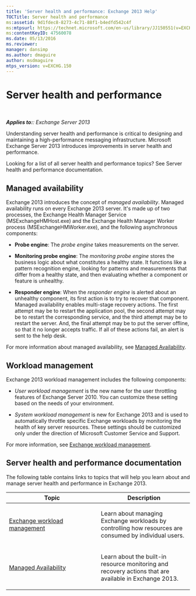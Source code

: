 ```yaml
---
title: 'Server health and performance: Exchange 2013 Help'
TOCTitle: Server health and performance
ms:assetid: 9d1fdec8-8273-4c71-88f1-b4edfd542c4f
ms:mtpsurl: https://technet.microsoft.com/en-us/library/JJ150551(v=EXCHG.150)
ms:contentKeyID: 47560078
ms.date: 05/13/2016
ms.reviewer: 
manager: dansimp
ms.author: dmaguire
author: msdmaguire
mtps_version: v=EXCHG.150
---
```


# Server health and performance

 

_**Applies to:**: Exchange Server 2013_

Understanding server health and performance is critical to designing and maintaining a high-performance messaging infrastructure. Microsoft Exchange Server 2013 introduces improvements in server health and performance.

Looking for a list of all server health and performance topics? See Server health and performance documentation.

## Managed availability

Exchange 2013 introduces the concept of *managed availability*. Managed availability runs on every Exchange 2013 server. It's made up of two processes, the Exchange Health Manager Service (MSExchangeHMHost.exe) and the Exchange Health Manager Worker process (MSExchangeHMWorker.exe), and the following asynchronous components:

  - **Probe engine**: The *probe engine* takes measurements on the server.

  - **Monitoring probe engine**: The *monitoring probe engine* stores the business logic about what constitutes a healthy state. It functions like a pattern recognition engine, looking for patterns and measurements that differ from a healthy state, and then evaluating whether a component or feature is unhealthy.

  - **Responder engine**: When the *responder engine* is alerted about an unhealthy component, its first action is to try to recover that component. Managed availability enables multi-stage recovery actions. The first attempt may be to restart the application pool, the second attempt may be to restart the corresponding service, and the third attempt may be to restart the server. And, the final attempt may be to put the server offline, so that it no longer accepts traffic. If all of these actions fail, an alert is sent to the help desk.

For more information about managed availability, see [Managed Availability](managed-availability-exchange-2013-help.md).

## Workload management

Exchange 2013 workload management includes the following components:

  - *User workload management* is the new name for the user throttling features of Exchange Server 2010. You can customize these setting based on the needs of your environment.

  - *System workload management* is new for Exchange 2013 and is used to automatically throttle specific Exchange workloads by monitoring the health of key server resources. These settings should be customized only under the direction of Microsoft Customer Service and Support.

For more information, see [Exchange workload management](exchange-workload-management-exchange-2013-help.md).

## Server health and performance documentation

The following table contains links to topics that will help you learn about and manage server health and performance in Exchange 2013.

<table>
<colgroup>
<col style="width: 50%" />
<col style="width: 50%" />
</colgroup>
<thead>
<tr class="header">
<th>Topic</th>
<th>Description</th>
</tr>
</thead>
<tbody>
<tr class="odd">
<td><p><a href="exchange-workload-management-exchange-2013-help.md">Exchange workload management</a></p></td>
<td><p>Learn about managing Exchange workloads by controlling how resources are consumed by individual users.</p></td>
</tr>
<tr class="even">
<td><p><a href="managed-availability-exchange-2013-help.md">Managed Availability</a></p></td>
<td><p>Learn about the built-in resource monitoring and recovery actions that are available in Exchange 2013.</p></td>
</tr>
</tbody>
</table>
